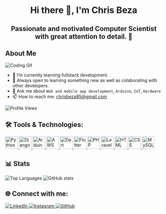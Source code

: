 <h1 align="center">Hi there 👋, I'm Chris Beza</h1>
<h2 align="center">Passionate and motivated Computer Scientist with great attention to detail. 🚀</h2>

## About Me
![Coding Gif](https://user-images.githubusercontent.com/74038190/212749447-bfb7e725-6987-49d9-ae85-2015e3e7cc41.gif)
<!-- 🔭 I’m currently working on ... -->
- 🌱 I’m currently learning fullstack development.
- 🎯 Always open to learning something new as well as colaborating with other developers.
- 💬 Ask me about `Web and mobile app development`, `Arduino`, `IoT`, `Hardware`
- 📫 How to reach me:
  chrisbeza85@gmail.com

<!-- 😄 Pronouns: ... -->
<!-- 👯 I’m looking to collaborate on ... -->
<!-- 🤔 I’m looking for help with ... -->
![Profile Views](https://hits.seeyoufarm.com/api/count/incr/badge.svg?url=https://github.com/chrisbeza85&title=Profile%20Views)

## 🛠️ Tools & Technologies:
<a href="https://www.python.org/" target="_blank">
  <img src="https://img.icons8.com/color/48/000000/python.png" alt="Python" width="40"/>
</a>
<a href="https://www.djangoproject.com/" target="_blank">
  <img src="https://img.icons8.com/ios-filled/50/092E20/django.png" alt="Django" width="40"/>
</a>
<a href="https://www.arduino.cc/" target="_blank">
  <img src="https://img.icons8.com/fluency/48/000000/arduino.png" alt="Arduino" width="40"/>
</a>
<a href="https://aws.amazon.com/" target="_blank">
  <img src="https://img.icons8.com/color/48/000000/amazon-web-services.png" alt="AWS" width="40"/>
</a>
<a href="https://dart.dev/" target="_blank">
  <img src="https://img.icons8.com/color/48/000000/dart.png" alt="Dart" width="40"/>
</a>
<a href="https://flutter.dev/" target="_blank">
  <img src="https://img.icons8.com/color/48/000000/flutter.png" alt="Flutter" width="40"/>
</a>
<a href="https://www.php.net/" target="_blank">
  <img src="https://img.icons8.com/offices/40/000000/php-logo.png" alt="PHP" width="40"/>
</a>
<a href="https://laravel.com/" target="_blank">
  <img src="https://img.icons8.com/fluency/48/000000/laravel.png" alt="Laravel" width="40"/>
</a>
<a href="https://developer.mozilla.org/en-US/docs/Web/HTML" target="_blank">
  <img src="https://img.icons8.com/color/48/000000/html-5--v1.png" alt="HTML" width="40"/>
</a>
<a href="https://developer.mozilla.org/en-US/docs/Web/CSS" target="_blank">
  <img src="https://img.icons8.com/color/48/000000/css3.png" alt="CSS" width="40"/>
</a>
<a href="https://www.mysql.com/" target="_blank">
  <img src="https://img.icons8.com/fluency/48/000000/mysql-logo.png" alt="MySQL" width="40"/>
</a>

## 📊 Stats
![Top Languages](https://github-readme-stats.vercel.app/api/top-langs/?username=chrisbeza85&layout=compact&theme=radical) ![GitHub stats](https://github-readme-stats.vercel.app/api?username=chrisbeza85&show_icons=true&theme=radical)

## 🌐 Connect with me:
<a href="https://linkedin.com/in/christopher-beza-6b064b28b" target="_blank">
  <img src="https://img.icons8.com/color/48/000000/linkedin.png" alt="LinkedIn"/>
</a>
<a href="https://instagram.com/bezachris" target="_blank">
  <img src="https://img.icons8.com/color/48/000000/instagram-new.png" alt="Instagram"/>
</a>
<a href="https://github.com/chrisbeza85" target="_blank">
  <img src="https://img.icons8.com/material-outlined/48/000000/github.png" alt="GitHub"/>
</a>



